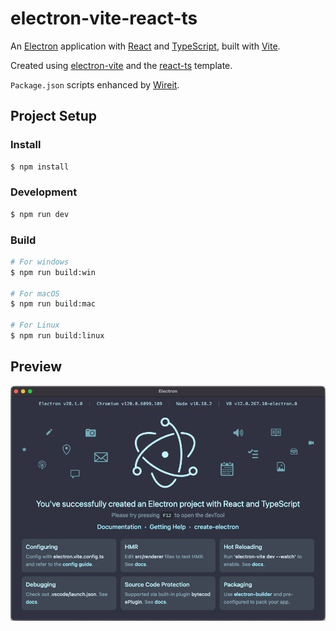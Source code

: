 # electron-vite-react-ts

An [Electron](https://github.com/electron/electron) application with [React](https://github.com/facebook/react) and [TypeScript](https://github.com/microsoft/TypeScript), built with [Vite](https://github.com/vitejs/vite).

Created using [electron-vite](https://github.com/alex8088/electron-vite) and the [react-ts](https://github.com/alex8088/quick-start/tree/master/packages/create-electron/playground/react-ts) template.

`Package.json` scripts enhanced by [Wireit](https://github.com/google/wireit).

## Project Setup

### Install

```bash
$ npm install
```

### Development

```bash
$ npm run dev
```

### Build

```bash
# For windows
$ npm run build:win

# For macOS
$ npm run build:mac

# For Linux
$ npm run build:linux
```

## Preview

![](./screenshot.png)
